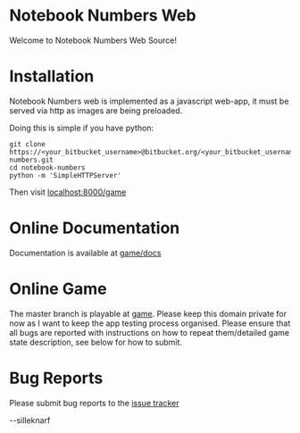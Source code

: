 Notebook Numbers Web
====================

Welcome to Notebook Numbers Web Source!

Installation
============

Notebook Numbers web is implemented as a javascript web-app, it must be served via http as images are being preloaded.

Doing this is simple if you have python:

    git clone https://<your_bitbucket_username>@bitbucket.org/<your_bitbucket_username>/notebook-numbers.git
    cd notebook-numbers
    python -m 'SimpleHTTPServer' 

Then visit [localhost:8000/game](localhost:8000/game)

Online Documentation
====================

Documentation is available at [game/docs](http://notebooknumbers.silleknarf.com/game/docs/modules/NotebookNumbers.html)

Online Game
===========

The master branch is playable at [game](http://notebooknumbers.silleknarf.com/game). Please keep this domain private for now
as I want to keep the app testing process organised. Please ensure that all bugs are reported with instructions on how to 
repeat them/detailed game state description, see below for how to submit.

Bug Reports
===========

Please submit bug reports to the [issue tracker](https://bitbucket.org/silleknarf/notebook-numbers/issues?status=new&status=open)

--silleknarf
